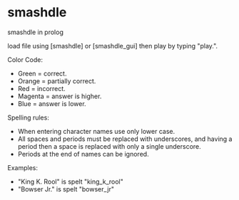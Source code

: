 # smashdle
smashdle in prolog

load file using [smashdle] or [smashdle_gui]
then play by typing "play.".

Color Code:
- Green = correct.
- Orange = partially correct.
- Red = incorrect.
- Magenta = answer is higher.
- Blue = answer is lower.

Spelling rules:
- When entering character names use only lower case.
- All spaces and periods must be replaced with underscores, and having a period then a space is replaced with only a single underscore.
- Periods at the end of names can be ignored.

Examples:
- "King K. Rool" is spelt "king_k_rool"
- "Bowser Jr." is spelt "bowser_jr"
